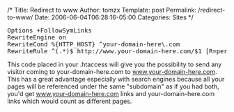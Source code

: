 /*
 Title: Redirect to www
 Author: tomzx
 Template: post
 Permalink: /redirect-to-www/
 Date: 2006-06-04T06:28:16-05:00
 Categories: Sites
*/
<pre>
Options +FollowSymLinks
RewriteEngine on
RewriteCond %{HTTP_HOST} ^your-domain-here\.com
RewriteRule ^(.*)$ http://www.your-domain-here.com/$1 [R=permanent,L]
</pre>

This code placed in your .htaccess will give you the possibility to send any visitor coming to your-domain-here.com to www.your-domain-here.com. This has a great advantage especially with search engines because all your pages will be referenced under the same "subdomain" as if you had both, you'd get www.your-domain-here.com links and your-domain-here.com links which would count as different pages.